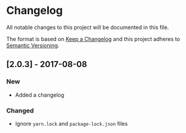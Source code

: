 # Changelog

All notable changes to this project will be documented in this file.

The format is based on [Keep a Changelog](http://keepachangelog.com/en/1.0.0/) and this project adheres to [Semantic Versioning](http://semver.org/spec/v2.0.0.html).

## [2.0.3] - 2017-08-08

### New

- Added a changelog

### Changed

- Ignore `yarn.lock` and `package-lock.json` files